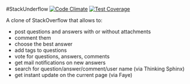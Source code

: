 #StackUnderflow
[![Code Climate](https://codeclimate.com/github/Jeiwan/StackUnderflow/badges/gpa.svg)](https://codeclimate.com/github/Jeiwan/StackUnderflow)
[![Test Coverage](https://codeclimate.com/github/Jeiwan/StackUnderflow/badges/coverage.svg)](https://codeclimate.com/github/Jeiwan/StackUnderflow)

A clone of StackOverflow that allows to:

* post questions and answers with or without attachments
* comment them
* choose the best answer
* add tags to questions
* vote for questions, answers, comments
* get mail notifications on new answers
* search for question/answer/comment/user name (via Thinking Sphinx)
* get instant update on the current page (via Faye)
